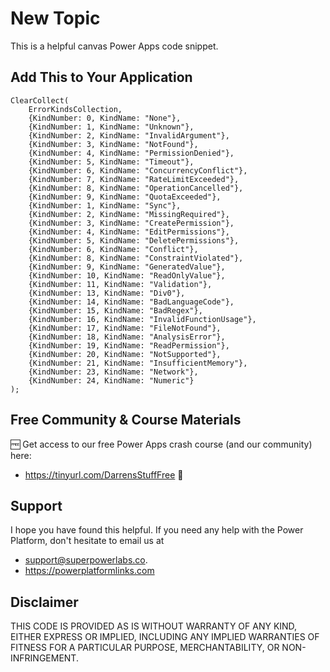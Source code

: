 # New Topic

This is a helpful canvas Power Apps code snippet.

## Add This to Your Application

```PowerFx
ClearCollect(
    ErrorKindsCollection,
    {KindNumber: 0, KindName: "None"},
    {KindNumber: 1, KindName: "Unknown"},
    {KindNumber: 2, KindName: "InvalidArgument"},
    {KindNumber: 3, KindName: "NotFound"},
    {KindNumber: 4, KindName: "PermissionDenied"},
    {KindNumber: 5, KindName: "Timeout"},
    {KindNumber: 6, KindName: "ConcurrencyConflict"},
    {KindNumber: 7, KindName: "RateLimitExceeded"},
    {KindNumber: 8, KindName: "OperationCancelled"},
    {KindNumber: 9, KindName: "QuotaExceeded"},
    {KindNumber: 1, KindName: "Sync"},
    {KindNumber: 2, KindName: "MissingRequired"},
    {KindNumber: 3, KindName: "CreatePermission"},
    {KindNumber: 4, KindName: "EditPermissions"},
    {KindNumber: 5, KindName: "DeletePermissions"},
    {KindNumber: 6, KindName: "Conflict"},
    {KindNumber: 8, KindName: "ConstraintViolated"},
    {KindNumber: 9, KindName: "GeneratedValue"},
    {KindNumber: 10, KindName: "ReadOnlyValue"},
    {KindNumber: 11, KindName: "Validation"},
    {KindNumber: 13, KindName: "Div0"},
    {KindNumber: 14, KindName: "BadLanguageCode"},
    {KindNumber: 15, KindName: "BadRegex"},
    {KindNumber: 16, KindName: "InvalidFunctionUsage"},
    {KindNumber: 17, KindName: "FileNotFound"},
    {KindNumber: 18, KindName: "AnalysisError"},
    {KindNumber: 19, KindName: "ReadPermission"},
    {KindNumber: 20, KindName: "NotSupported"},
    {KindNumber: 21, KindName: "InsufficientMemory"},
    {KindNumber: 23, KindName: "Network"},
    {KindNumber: 24, KindName: "Numeric"}
);
```

## Free Community & Course Materials
🆓 Get access to our free Power Apps crash course (and our community) here: 
- https://tinyurl.com/DarrensStuffFree 🔗

## Support

I hope you have found this helpful. If you need any help with the Power Platform, don't hesitate to email us at 
* [support@superpowerlabs.co](support@superpowerlabs.co).
* https://powerplatformlinks.com 

## Disclaimer

THIS CODE IS PROVIDED AS IS WITHOUT WARRANTY OF ANY KIND, EITHER EXPRESS OR IMPLIED, INCLUDING ANY IMPLIED WARRANTIES OF FITNESS FOR A PARTICULAR PURPOSE, MERCHANTABILITY, OR NON-INFRINGEMENT.

